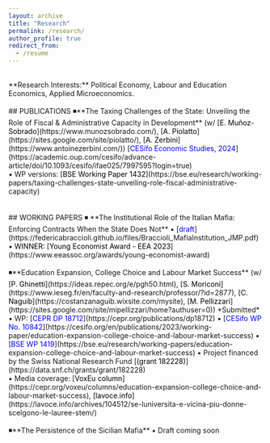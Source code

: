 ```yaml
---
layout: archive
title: "Research"
permalink: /research/
author_profile: true
redirect_from:
  - /resume
---
```

<!-- Google tag (gtag.js) -->
<script async src="https://www.googletagmanager.com/gtag/js?id=G-ER87WNKQCE"></script>
<script>
  window.dataLayer = window.dataLayer || [];
  function gtag(){dataLayer.push(arguments);}
  gtag('js', new Date());

  gtag('config', 'G-ER87WNKQCE');
</script>
<br />
**Research Interests:** Political Economy, Labour and Education Economics, Applied Microeconomics. <br />
<br />
## PUBLICATIONS
◾**The Taxing Challenges of the State: Unveiling the Role of Fiscal & Administrative Capacity in Development** (w/ [<span style="color:black">E. Muñoz-Sobrado</span>](https://www.munozsobrado.com/), [<span style="color:black">A. Piolatto</span>](https://sites.google.com/site/piolatto/), [<span style="color:black">A. Zerbini</span>](https://www.antoinezerbini.com/)) [<span style="color:blue">CESifo Economic Studies, 2024</span>](https://academic.oup.com/cesifo/advance-article/doi/10.1093/cesifo/ifae025/7997595?login=true) <br />
▪ WP versions: [<span style="color:black">BSE Working Paper 1432</span>](https://bse.eu/research/working-papers/taxing-challenges-state-unveiling-role-fiscal-administrative-capacity) 
<br />
<br />
<br />
## WORKING PAPERS
◾ **The Institutional Role of the Italian Mafia: Enforcing Contracts When the State Does Not** ▪ [<span style="color:blue">draft</span>](https://federicabraccioli.github.io/files/Braccioli_MafiaInstitution_JMP.pdf) <br />
▪ <span style="color:black;">WINNER:</span> [<span style="color:black">Young Economist Award - EEA 2023</span>](https://www.eeassoc.org/awards/young-economist-award) 
<br />
<br />
◾**Education Expansion, College Choice and Labour Market Success** (w/ [<span style="color:black">P. Ghinetti</span>](https://ideas.repec.org/e/pgh50.html), [<span style="color:black">S. Moriconi</span>](https://www.ieseg.fr/en/faculty-and-research/professor/?id=2877), [<span style="color:black">C. Naguib</span>](https://costanzanaguib.wixsite.com/mysite), [<span style="color:black">M. Pellizzari</span>](https://sites.google.com/site/mipellizzari/home?authuser=0)) *Submitted* <br />
▪ WP: [<span style="color:blue">CEPR DP 18712</span>](https://cepr.org/publications/dp18712) ▪ [<span style="color:blue">CESifo WP No. 10842</span>](https://cesifo.org/en/publications/2023/working-paper/education-expansion-college-choice-and-labour-market-success) ▪ [<span style="color:blue">BSE WP 1419</span>](https://bse.eu/research/working-papers/education-expansion-college-choice-and-labour-market-success)  
▪ Project financed by the Swiss National Research Fund [<span style="color:black;">(grant 182228)</span>](https://data.snf.ch/grants/grant/182228) <br />
▪ Media coverage: [<span style="color:black">VoxEu column</span>](https://cepr.org/voxeu/columns/education-expansion-college-choice-and-labour-market-success), [<span style="color:black">lavoce.info</span>](https://lavoce.info/archives/104512/se-luniversita-e-vicina-piu-donne-scelgono-le-lauree-stem/) 
<br />
<br />
◾**The Persistence of the Sicilian Mafia** ▪ Draft coming soon <br />
<br />
<br /> 



